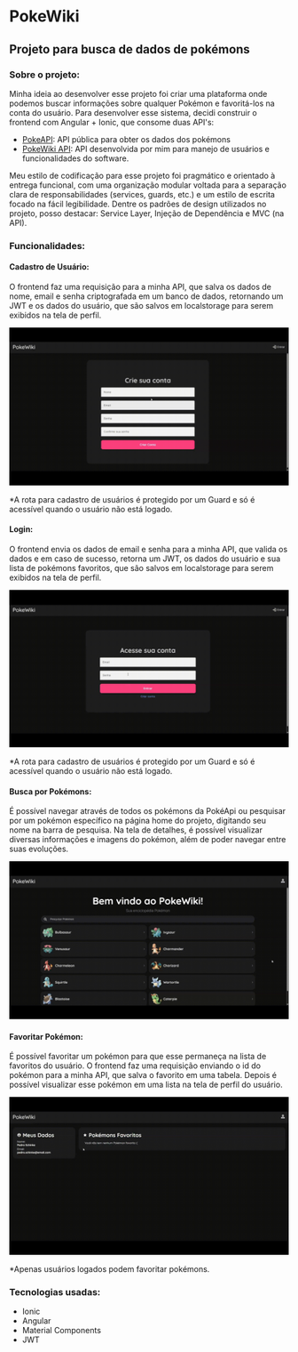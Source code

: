 # PokeWiki

## Projeto para busca de dados de pokémons

### Sobre o projeto:
Minha ideia ao desenvolver esse projeto foi criar uma plataforma onde podemos buscar informações sobre qualquer Pokémon 
e favoritá-los na conta do usuário. Para desenvolver esse sistema, decidi construir o frontend com Angular + Ionic, 
que consome duas API's:

* [PokeAPI](https://pokeapi.co/): API pública para obter os dados dos pokémons
* [PokeWiki API](https://github.com/PedroSchinke/PokeWiki-API): API desenvolvida por mim para manejo de usuários e funcionalidades do software.

Meu estilo de codificação para esse projeto foi pragmático e orientado à entrega funcional, com uma organização modular 
voltada para a separação clara de responsabilidades (services, guards, etc.) e um estilo de escrita focado na fácil legibilidade.
Dentre os padrões de design utilizados no projeto, posso destacar: Service Layer, Injeção de Dependência e MVC (na API).

### Funcionalidades:

#### Cadastro de Usuário:

O frontend faz uma requisição para a minha API, que salva os dados de nome, email e senha criptografada em um banco de dados,
retornando um JWT e os dados do usuário, que são salvos em localstorage para serem exibidos na tela de perfil.

![Demonstração cadastramento de usuário](src/assets/cadastramento_usuario.gif)

*A rota para cadastro de usuários é protegido por um Guard e só é acessível quando o usuário não está logado.

#### Login:

O frontend envia os dados de email e senha para a minha API, que valida os dados e em caso de sucesso, retorna um JWT, os dados
do usuário e sua lista de pokémons favoritos, que são salvos em localstorage para serem exibidos na tela de perfil.

![Demonstração login de usuário](src/assets/login.gif)

*A rota para cadastro de usuários é protegido por um Guard e só é acessível quando o usuário não está logado.

#### Busca por Pokémons:

É possível navegar através de todos os pokémons da PokéApi ou pesquisar por um pokémon específico na página home do projeto, 
digitando seu nome na barra de pesquisa. Na tela de detalhes, é possível visualizar diversas informações e imagens do pokémon, além de
poder navegar entre suas evoluções.

![Demonstração busca por pokémon](src/assets/busca_pokemon.gif)

#### Favoritar Pokémon:

É possível favoritar um pokémon para que esse permaneça na lista de favoritos do usuário. O frontend faz uma requisição enviando o
id do pokémon para a minha API, que salva o favorito em uma tabela. Depois é possível visualizar esse pokémon em uma lista na tela
de perfil do usuário.

![Demonstração favoritar pokémon](src/assets/favoritar_pokemon.gif)

*Apenas usuários logados podem favoritar pokémons.

### Tecnologias usadas:
* Ionic
* Angular
* Material Components
* JWT
